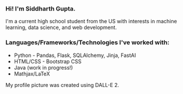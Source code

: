 ### Hi! I'm Siddharth Gupta.

<!--
**Windshield-Viper/windshield-viper** is a ✨ _special_ ✨ repository because its `README.md` (this file) appears on your GitHub profile.

Here are some ideas to get you started:

- 🔭 I’m currently working on ...
- 🌱 I’m currently learning ...
- 👯 I’m looking to collaborate on ...
- 🤔 I’m looking for help with ...
- 💬 Ask me about ...
- 📫 How to reach me: ...
- 😄 Pronouns: ...
- ⚡ Fun fact: ...
-->
 I'm a current high school student from the US with interests in machine learning, data science, and web development.
 
 ### Languages/Frameworks/Technologies I've worked with:
 - Python - Pandas, Flask, SQLAlchemy, Jinja, FastAI
 - HTML/CSS - Bootstrap CSS
 - Java (work in progress!)
 - Mathjax/LaTeX

My profile picture was created using DALL-E 2.
